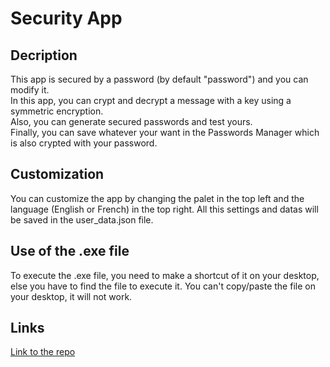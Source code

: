# **Security App**

## **Decription**

This app is secured by a password (by default "password") and you can modify it.  
In this app, you can crypt and decrypt a message with a key using a symmetric encryption.  
Also, you can generate secured passwords and test yours.  
Finally, you can save whatever your want in the Passwords Manager which is also crypted with your password.

## **Customization**

You can customize the app by changing the palet in the top left and the language (English or French) in the top right.
All this settings and datas will be saved in the user_data.json file.

## **Use of the .exe file**

To execute the .exe file, you need to make a shortcut of it on your desktop, else you have to find the file to execute it. You can't copy/paste the file on your desktop, it will not work.

## **Links**

[Link to the repo](https://github.com/Loanbrwsk1/Security-App)
